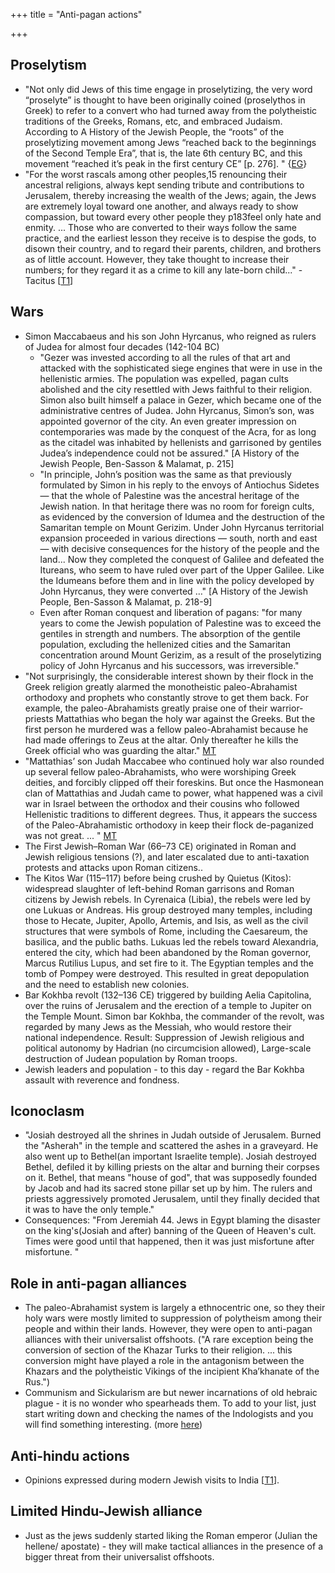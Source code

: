 +++
title = "Anti-pagan actions"
  
+++
## Proselytism
- "Not only did Jews of this time engage in proselytizing, the very word “proselyte” is thought to have been originally coined (proselythos in Greek) to refer to a convert who had turned away from the polytheistic traditions of the Greeks, Romans, etc, and embraced Judaism. According to A History of the Jewish People, the “roots” of the proselytizing movement among Jews “reached back to the beginnings of the Second Temple Era”, that is, the late 6th century BC, and this movement “reached it’s peak in the first century CE” [p. 276]. " {[EG](https://egregores.wordpress.com/2009/09/12/constantine-a-brief-history-of-revolutionary-monotheism-part-three/)}
- "For the worst rascals among other peoples,15 renouncing their ancestral religions, always kept sending tribute and contributions to Jerusalem, thereby increasing the wealth of the Jews; again, the Jews are extremely loyal toward one another, and always ready to show compassion, but toward every other people they p183feel only hate and enmity. ... Those who are converted to their ways follow the same practice, and the earliest lesson they receive is to despise the gods, to disown their country, and to regard their parents, children, and brothers as of little account.  However, they take thought to increase their numbers; for they regard it as a crime to kill any late-born child..." - Tacitus \[[T1](http://penelope.uchicago.edu/Thayer/E/Roman/Texts/Tacitus/Histories/5A*.html)\]

## Wars
- Simon Maccabaeus and his son John Hyrcanus, who reigned as rulers of Judea for almost four decades (142-104 BC)
  - "Gezer was invested according to all the rules of that art and attacked with the sophisticated siege engines that were in use in the hellenistic armies. The population was expelled, pagan cults abolished and the city resettled with Jews faithful to their religion. Simon also built himself a palace in Gezer, which became one of the administrative centres of Judea. John Hyrcanus, Simon’s son, was appointed governor of the city. An even greater impression on contemporaries was made by the conquest of the Acra, for as long as the citadel was inhabited by hellenists and garrisoned by gentiles Judea’s independence could not be assured." [A History of the Jewish People, Ben-Sasson & Malamat, p. 215]
  - "In principle, John’s position was the same as that previously formulated by Simon in his reply to the envoys of Antiochus Sidetes — that the whole of Palestine was the ancestral heritage of the Jewish nation. In that heritage there was no room for foreign cults, as evidenced by the conversion of Idumea and the destruction of the Samaritan temple on Mount Gerizim. Under John Hyrcanus territorial expansion proceeded in various directions — south, north and east — with decisive consequences for the history of the people and the land...  Now they completed the conquest of Galilee and defeated the Itureans, who seem to have ruled over part of the Upper Galilee. Like the Idumeans before them and in line with the policy developed by John Hyrcanus, they were converted …"  [A History of the Jewish People, Ben-Sasson & Malamat, p. 218-9]
  - Even after Roman conquest and liberation of pagans: "for many years to come the Jewish population of Palestine was to exceed the gentiles in strength and numbers. The absorption of the gentile population, excluding the hellenized cities and the Samaritan concentration around Mount Gerizim, as a result of the proselytizing policy of John Hyrcanus and his successors, was irreversible."
- "Not surprisingly, the considerable interest shown by their flock in the Greek religion greatly alarmed the monotheistic paleo-Abrahamist orthodoxy and prophets who constantly strove to get them back. For example, the paleo-Abrahamists greatly praise one of their warrior-priests Mattathias who began the holy war against the Greeks. But the first person he murdered was a fellow paleo-Abrahamist because he had made offerings to Zeus at the altar. Only thereafter he kills the Greek official who was guarding the altar." [MT](https://manasataramgini.wordpress.com/2013/12/17/a-greco-semitic-apollonian-ritual-and-the-heathen-assimilation-of-paleo-abrahamism/)
- "Mattathias’ son Judah Maccabee who continued holy war also rounded up several fellow paleo-Abrahamists, who were worshiping Greek deities, and forcibly clipped off their foreskins. But once the Hasmonean clan of Mattathias and Judah came to power, what happened was a civil war in Israel between the orthodox and their cousins who followed Hellenistic traditions to different degrees. Thus, it appears the success of the Paleo-Abrahamistic orthodoxy in keep their flock de-paganized was not great. ... " [MT](https://manasataramgini.wordpress.com/2013/12/17/a-greco-semitic-apollonian-ritual-and-the-heathen-assimilation-of-paleo-abrahamism/)
- The First Jewish–Roman War (66–73 CE) originated in Roman and Jewish religious tensions (?), and later escalated due to anti-taxation protests and attacks upon Roman citizens..
- The Kitos War (115–117) before being crushed by Quietus (Kitos): widespread slaughter of left-behind Roman garrisons and Roman citizens by Jewish rebels. In Cyrenaica (Libia), the rebels were led by one Lukuas or Andreas. His group destroyed many temples, including those to Hecate, Jupiter, Apollo, Artemis, and Isis, as well as the civil structures that were symbols of Rome, including the Caesareum, the basilica, and the public baths. Lukuas led the rebels toward Alexandria, entered the city, which had been abandoned by the Roman governor, Marcus Rutilius Lupus, and set fire to it. The Egyptian temples and the tomb of Pompey were destroyed. This resulted in great depopulation and the need to establish new colonies.
- Bar Kokhba revolt (132–136 CE) triggered by building Aelia Capitolina, over the ruins of Jerusalem and the erection of a temple to Jupiter on the Temple Mount. Simon bar Kokhba, the commander of the revolt, was regarded by many Jews as the Messiah, who would restore their national independence. Result: Suppression of Jewish religious and political autonomy by Hadrian (no circumcision allowed), Large-scale destruction of Judean population by Roman troops.
- Jewish leaders and population - to this day - regard the Bar Kokhba assault with reverence and fondness.

## Iconoclasm
- "Josiah destroyed all the shrines in Judah outside of Jerusalem. Burned the "Asherah" in the temple and scattered the ashes in a graveyard. He also went up to Bethel(an important Israelite temple). Josiah destroyed Bethel, defiled it by killing priests on the altar and burning their corpses on it. Bethel, that means "house of god", that was supposedly founded by Jacob and had its sacred stone pillar set up by him. The rulers and priests aggressively promoted Jerusalem, until they finally decided that it was to have the only temple."
- Consequences: "From Jeremiah 44. Jews in Egypt blaming the disaster on the king's(Josiah and after) banning of the Queen of Heaven's cult. Times were good until that happened, then it was just misfortune after misfortune. "

## Role in anti-pagan alliances
- The paleo-Abrahamist system is largely a ethnocentric one, so they their holy wars were mostly limited to suppression of polytheism among their people and within their lands. However, they were open to anti-pagan alliances with their universalist offshoots. ("A rare exception being the conversion of section of the Khazar Turks to their religion. ... this conversion might have played a role in the antagonism between the Khazars and the polytheistic Vikings of the incipient Kha’khanate of the Rus.")
-  Communism and Sickularism are but newer incarnations of old hebraic plague - it is no wonder who spearheads them. To add to your list, just start writing down and checking the names of the Indologists and you will find something interesting. (more [here](../academia/charges/))

## Anti-hindu actions
- Opinions expressed during modern Jewish visits to India \[[T1](https://twitter.com/sighbaboo/status/725514089850503168)\].

## Limited Hindu-Jewish alliance
- Just as the jews suddenly started liking the Roman emperor (Julian the hellene/ apostate) - they will make tactical alliances in the presence of a bigger threat from their universalist offshoots.
